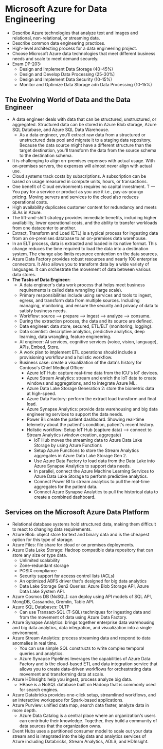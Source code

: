 # Microsoft Azure for Data Engineering
- Describe Azure technologies that analyze text and images and relational, non-relational, or streaming data.
- Describe common data engineering practices.
- High-level architecting process for a data engineering project.
- Choose Microsoft Azure data technologies that meet different business needs and scale to meet demand securely.
- Exam DP-203:
  - Design and Implement Data Storage (40-45%)
  - Design and Develop Data Processing (25-30%)
  - Design and Implement Data Security (10-15%)
  - Monitor and Optimize Data Storage adn Data Processing (10-15%)

## The Evolving World of Data and the Data Engineer
- A data engineer deals with data that can be structured, unstructured, or aggregated. Structured data can be stored in Azure Blob storage, Azure SQL Database, and Azure SQL Data Warehouse.
  - As a data engineer, you'll extract raw data from a structured or unstructured data pool and migrate it to a staging data repository. Because the data source might have a different structure than the target destination, you'll transform the data from the source schema to the destination schema.
- It is challenging to align on-premises expenses with actual usage. With on-premises servers, the expenses will almost never align with actual use.
- Cloud systems track costs by subscriptions. A subscription can be based on usage measured in compute units, hours, or transactions.
- One benefit of Cloud environments requires no capital investment. T — You pay for a service or product as you use it i.e., pay-as-you-go pricing.  Moving servers and services to the cloud also reduces operational costs.
- High availability duplicates customer content for redundancy and meets SLAs in Azure.
- The lift-and-shift strategy provides immediate benefits, including higher availability, lower operational costs, and the ability to transfer workloads from one datacenter to another.
- Extract, Transform and Load (ETL) is a typical process for ingesting data from an on-premises database to an on-premises data warehouse.
- In an ELT process, data is extracted and loaded in its native format. This change reduces the time required to load the data into a destination system. The change also limits resource contention on the data sources.
- Azure Data Factory provides robust resources and nearly 100 enterprise connectors. It Also allows you to transform data by a wide variety of languages. It can orchestrate the movement of data between various data stores.
- __The Tasks of Data Engineer:__
  - A data engineer's data work process that helps meet business requirements is called data wrangling (large scale).
  - Primary responsibilities include using services and tools to ingest, egress, and transform data from multiple sources. Including managing, monitoring, and ensure the security and privacy of data to satisfy business needs.
  - Workflow: source --> prepare --> ingest --> analyze --> consume.
  - During the extraction process, the data and its source are defined.
  - Data engineer: data store, secured, ETL/ELT (monitoring, logging). 
  - Data scientist: descriptive analytics, predictive analytics, deep learning, data wrangling, feature engineering.
  - AI engineer: AI services, cognitive services (voice, vision, language), APIs, Embed, Store.
  - A work plan to implement ETL operations should include a provisioning workflow and a holistic workflow.
  - Business case: create a visualization of the data's history for Contoso's Chief Medical Officer
    - Azure IoT Hub: capture real-time data from the ICU's IoT devices.
    - Azure Stream Analytics: stream and enrich the IoT data to create windows and aggregations, and to integrate Azure ML.
    - Azure Data Lake Storage Generation 2: store the biometric data at high-speed.
    - Azure Data Factory: perform the extract load transform and final load.
    - Azure Synapse Analytics: provide data warehousing and big data engineering services to support the data needs.
    - Power BI: create the patient dashboard. Showing real-time telemetry about the patient's condition, patient's recent history.
    - Holistic workflow: Setup IoT Hub (capture data) --> connect to Stream Analytics (window creation, aggregate)
      - IoT Hub moves the streaming data to Azure Data Lake Storage by using Azure Functions
      - Setup Azure Functions to store the Stream Analytics aggregates in Azure Data Lake Storage Gen 2.
      - Use Azure Data Factory to load data from the Data Lake into Azure Synapse Analytics to support data needs.
      - In parallel, connect the Azure Machine Learning Services to Azure Data Lake Storage to perform predictive analytics.
      - Connect Power BI to stream analytics to pull the real-time aggregates for the patient data.
      - Connect Azure Synapse Analytics to pull the historical data to create a combined dashboard.

## Services on the Microsoft Azure Data Platform
- Relational database systems hold structured data, making them difficult to react to changing data requirements.
- Azure Blob: object store for text and binary data and is the cheapest option for this type of storage.
- Azure Files: file share for cloud or on premises deployments.
- Azure Data Lake Storage: Hadoop compatible data repository that can store any size or type data.
  - Unlimited scalability
  - Zone-redundant storage
  - POSIX compliance
  - Security support for access control lists (ACLs)
  - An optimized ABFS driver that's designed for big data analytics
  - Data Lake Storage Gen2 Queries: Azure Blob Storage API, Azure Data Lake System API.
- Azure Cosmos DB (NoSQL): can deploy using API models of SQL API, MongDB, Cassandra, Gremlin, Table API.
- Azure SQL Databases: OLTP
  - Can use Transact-SQL (T-SQL) techniques for ingesting data and from the movement of data using Azure Data Factory.
- Azure Synapse Analytics: brings together enterprise data warehousing and big data analytics, data integration, and visualization into a single environment.
- Azure Stream Analytics: process streaming data and respond to data anomalies in real time.
  - You can use simple SQL constructs to write complex temporal queries and analytics.
  - Azure Synapse Pipelines leverages the capabilities of Azure Data Factory and is the cloud-based ETL and data integration service that allows you to create data-driven workflows for orchestrating data movement and transforming data at scale.
- Azure HDInsight: help you ingest, process analyze big data.
  - HBase is a NoSQL database built on Hadoop that is commonly used for search engines.
- Azure Databricks provides one-click setup, streamlined workflows, and an interactive workspace for Spark-based applications.
- Azure Purview: unified data map, search data faster, analyze data in more depth.
  - Azure Data Catalog is a central place where an organization's users can contribute their knowledge. Together, they build a community of data sources that the organization owns.
- Event Hubs uses a partitioned consumer model to scale out your data stream and is integrated into the big data and analytics services of Azure including Databricks, Stream Analytics, ADLS, and HDInsight.